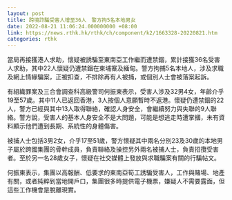 ```yaml
---
layout: post
title: 跨境詐騙受害人增至36人　警方拘5名本地男女
date: 2022-08-21 11:06:24.000000000 +08:00
link: https://news.rthk.hk/rthk/ch/component/k2/1663328-20220821.htm
categories: rthk
---
```


當局再接獲港人求助，懷疑被誘騙至東南亞工作繼而遭禁錮，累計接獲36名受害人求助，其中22人懷疑仍遭禁錮在柬埔寨及緬甸。警方拘捕5名本地人，涉及求職及網上情緣騙案，正被扣查，不排除再有人被捕，或個別人士會被落案起訴。

有組織罪案及三合會調查科高級警司何振東表示，受害人涉及32男4女，年齡介乎19至57歲。其中11人已返回香港，3人按個人意願暫時不返港。懷疑仍遭禁錮的22人，警方已經與其中13人取得聯絡，確認人身安全，會繼續努力與失聯的9人聯絡。警方說，受害人的基本人身安全不是大問題，可能是想逃走時遭掌摑，未有資料顯示他們遭到長期、系統性的身體傷害。

被捕人士包括3男2女，介乎17至51歲，警方懷疑其中兩名分別23及30歲的本地男子屬於跨國集團的骨幹成員，負責聯絡及操控另外兩名被捕人士，負責招攬受害者。至於另一名28歲女子，懷疑在社交媒體上發放與求職騙案有關的行騙帖文。

何振東表示，集團以高報酬、低要求的東南亞筍工誘騙受害人，工作與賭場、地產有關，或者純粹到當地開戶口，集團很多時提供電子機票，嫌疑人不需要露面，但這些工作機會是脫離現實。
